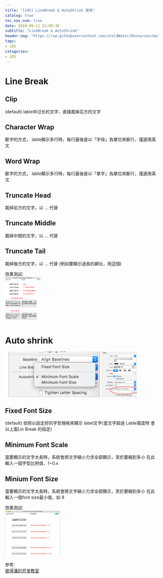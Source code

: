 ```yaml
---
title: "[iOS] LineBreak & AutoShrink 使用"
catalog: true
toc_nav_num: true
date: 2019-09-11 23:00:30
subtitle: "LineBreak & AutoShrink"
header-img: "https://raw.githubusercontent.com/zColdWater/Resources/master/Images/legend_cover.jpg"
tags:
- iOS
catagories:
- iOS
---
```



# Line Break

## Clip
(default) lable中过长的文字，直接裁掉后方的文字

## Character Wrap
斷字的方式， lable顯示多行時，每行最後是以「字母」為單位來斷行，僅適用英文

## Word Wrap
斷字的方式， lable顯示多行時，每行最後是以「單字」為單位來斷行，僅適用英文

## Truncate Head
裁掉前方的文字，以 … 代替

## Truncate Middle
裁掉中間的文字，以 … 代替

## Truncate Tail
裁掉後方的文字，以 … 代替 (例如要顯示過長的網址，用這個)


效果測試:  
<img src="https://raw.githubusercontent.com/zColdWater/Resources/master/Images/linebreak.png" height="150" />

# Auto shrink

<img src="https://raw.githubusercontent.com/zColdWater/Resources/master/Images/autoshrink1.png" height="150" />

<img src="https://raw.githubusercontent.com/zColdWater/Resources/master/Images/autoshrink2.png" height="150" />

## Fixed Font Size
(default) 依照以設定好的字型規格來顯示 label文字(當文字超過 Lable寬度時 會以上面Lin Break 的指定)

## Minimum Font Scale
當要顯示的文字太長時，系統會將文字縮小力求全部顯示，至於要縮到多小 在此輸入一個字型比例值，1~0.x

## Minium Font Size
當要顯示的文字太長時，系統會將文字縮小力求全部顯示，至於要縮到多小 在此輸入一個font size最小值，如 9

效果測試:   
<img src="https://raw.githubusercontent.com/zColdWater/Resources/master/Images/autoshrink.png" height="150" />



参考:  
[彼得潘的开发教室 ](https://medium.com/%E5%BD%BC%E5%BE%97%E6%BD%98%E7%9A%84-swift-ios-app-%E9%96%8B%E7%99%BC%E6%95%99%E5%AE%A4/%E4%BD%9C%E6%A5%AD-2-line-break-auto-shrink-204c715c1ad8)
